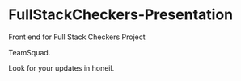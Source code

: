 # FullStackCheckers-Presentation
Front end for Full Stack Checkers Project

TeamSquad.

Look for your updates in honeil. 
